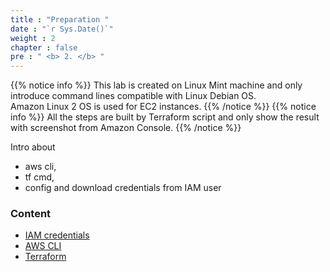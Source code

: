 ```yaml
---
title : "Preparation "
date : "`r Sys.Date()`"
weight : 2
chapter : false
pre : " <b> 2. </b> "
---
```


{{% notice info %}}
This lab is created on Linux Mint machine and only introduce command lines compatible with Linux Debian OS.\
Amazon Linux 2 OS is used for EC2 instances.
{{% /notice %}}
{{% notice info %}}
All the steps are built by Terraform script and only show the result with screenshot from Amazon Console.
{{% /notice %}}

Intro about 
- aws cli, 
- tf cmd, 
- config and download credentials from IAM user


### Content
  - [IAM credentials](2.1-iam-credentials/)
  - [AWS CLI](2.2-aws-cli/)
  - [Terraform](2.3-terraform/)